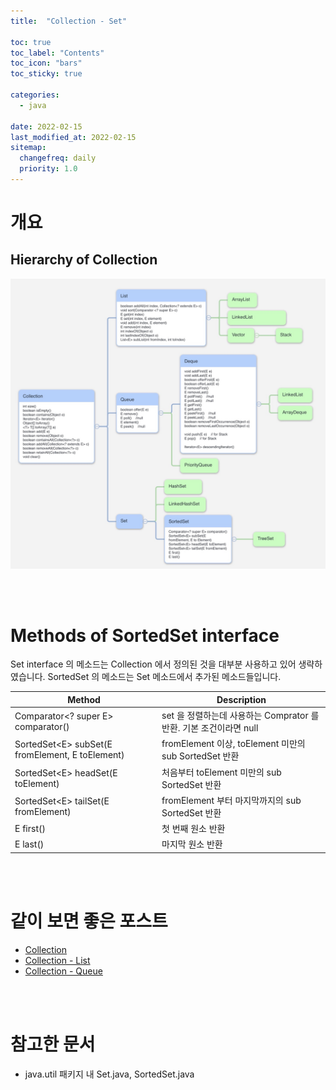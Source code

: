 ```yaml
---
title:  "Collection - Set"

toc: true
toc_label: "Contents"
toc_icon: "bars"
toc_sticky: true

categories:
  - java

date: 2022-02-15
last_modified_at: 2022-02-15
sitemap:
  changefreq: daily
  priority: 1.0
---
```


# 개요

## Hierarchy of Collection

![Collection](../../assets/images/2022-02-15-java_collection_set/Collection-16449055108191-16449090337232.jpg)

<br><br>

# Methods of SortedSet interface

 Set interface 의 메소드는 Collection 에서 정의된 것을 대부분 사용하고 있어 생략하였습니다. SortedSet 의 메소드는 Set 메소드에서 추가된 메소드들입니다.

| Method                                           | Description                                                  |
| ------------------------------------------------ | ------------------------------------------------------------ |
| Comparator<? super E> comparator()               | set 을 정렬하는데 사용하는 Comprator 를 반환. 기본 조건이라면 null |
| SortedSet\<E> subSet(E fromElement, E toElement) | fromElement 이상, toElement 미만의 sub SortedSet 반환        |
| SortedSet\<E> headSet(E toElement)               | 처음부터 toElement 미만의 sub SortedSet 반환                 |
| SortedSet\<E> tailSet(E fromElement)             | fromElement 부터 마지막까지의 sub SortedSet 반환             |
| E first()                                        | 첫 번째 원소 반환                                            |
| E last()                                         | 마지막 원소 반환                                             |

<br><br>

# 같이 보면 좋은 포스트

* [Collection](../java_collection)
* [Collection - List](../java_collection_list)
* [Collection - Queue](../java_collection_queue)

<br><br>

# 참고한 문서

* java.util 패키지 내 Set.java, SortedSet.java
